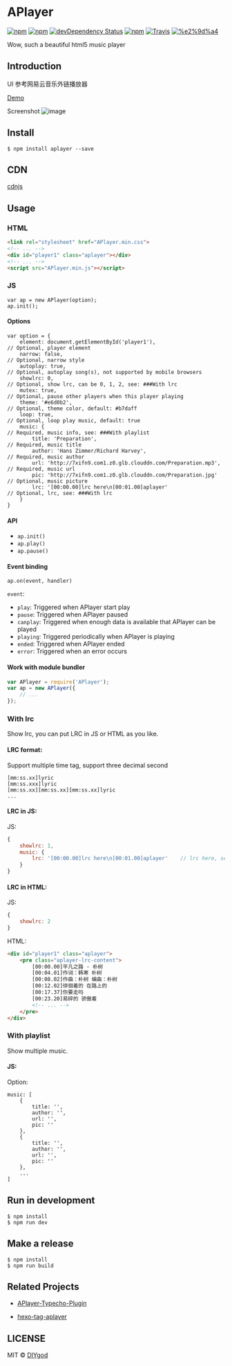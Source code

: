 # APlayer

[![npm](https://img.shields.io/npm/v/aplayer.svg?style=flat-square)](https://www.npmjs.com/package/aplayer)
[![npm](https://img.shields.io/npm/l/aplayer.svg?style=flat-square)](https://www.npmjs.com/package/aplayer)
[![devDependency Status](https://img.shields.io/david/dev/DIYgod/aplayer.svg?style=flat-square)](https://david-dm.org/DIYgod/APlayer#info=devDependencies)
[![npm](https://img.shields.io/npm/dt/aplayer.svg?style=flat-square)](https://www.npmjs.com/package/aplayer)
[![Travis](https://img.shields.io/travis/DIYgod/APlayer.svg?style=flat-square)](https://travis-ci.org/DIYgod/APlayer)
[![%e2%9d%a4](https://img.shields.io/badge/made%20with-%e2%9d%a4-ff69b4.svg?style=flat-square)](https://www.anotherhome.net/)

Wow, such a beautiful html5 music player

## Introduction

UI 参考网易云音乐外链播放器

[Demo](http://aplayer.js.org)

Screenshot
![image](https://i.imgur.com/JDrJXCr.png)

## Install

```
$ npm install aplayer --save
```

## CDN

[cdnjs](https://cdnjs.com/libraries/aplayer)

## Usage

### HTML

```HTML
<link rel="stylesheet" href="APlayer.min.css">
<!-- ... -->
<div id="player1" class="aplayer"></div>
<!-- ... -->
<script src="APlayer.min.js"></script>
```

### JS

```JS
var ap = new APlayer(option);
ap.init();
```

#### Options

```JS
var option = {
    element: document.getElementById('player1'),                       // Optional, player element
    narrow: false,                                                     // Optional, narrow style
    autoplay: true,                                                    // Optional, autoplay song(s), not supported by mobile browsers
    showlrc: 0,                                                        // Optional, show lrc, can be 0, 1, 2, see: ###With lrc
    mutex: true,                                                       // Optional, pause other players when this player playing
    theme: '#e6d0b2',                                                  // Optional, theme color, default: #b7daff
    loop: true,                                                        // Optional, loop play music, default: true
    music: {                                                           // Required, music info, see: ###With playlist
        title: 'Preparation',                                          // Required, music title
        author: 'Hans Zimmer/Richard Harvey',                          // Required, music author
        url: 'http://7xifn9.com1.z0.glb.clouddn.com/Preparation.mp3',  // Required, music url
        pic: 'http://7xifn9.com1.z0.glb.clouddn.com/Preparation.jpg'   // Optional, music picture
        lrc: '[00:00.00]lrc here\n[00:01.00]aplayer'                   // Optional, lrc, see: ###With lrc
    }
}
```

#### API

+ `ap.init()`
+ `ap.play()`
+ `ap.pause()`

#### Event binding

`ap.on(event, handler)`

`event`:
+ `play`: Triggered when APlayer start play
+ `pause`: Triggered when APlayer paused
+ `canplay`: Triggered when enough data is available that APlayer can be played
+ `playing`: Triggered periodically when APlayer is playing
+ `ended`: Triggered when APlayer ended
+ `error`: Triggered when an error occurs

#### Work with module bundler

```js
var APlayer = require('APlayer');
var ap = new APlayer({
    // ...
});
```

### With lrc

Show lrc, you can put LRC in JS or HTML as you like.

#### LRC format:

Support multiple time tag, support three decimal second

```
[mm:ss.xx]lyric
[mm:ss.xxx]lyric
[mm:ss.xx][mm:ss.xx][mm:ss.xx]lyric
...
```

#### LRC in JS:

JS:

```js
{
    showlrc: 1,
    music: {
        lrc: '[00:00.00]lrc here\n[00:01.00]aplayer'    // lrc here, separate lines with \n
    }
}
```

#### LRC in HTML:

JS:

```js
{
    showlrc: 2
}
```

HTML:

```HTML
<div id="player1" class="aplayer">
    <pre class="aplayer-lrc-content">
        [00:00.00]平凡之路 - 朴树
        [00:04.01]作词：韩寒 朴树
        [00:08.02]作曲：朴树 编曲：朴树
        [00:12.02]徘徊着的 在路上的
        [00:17.37]你要走吗
        [00:23.20]易碎的 骄傲着
        <!-- ... -->
    </pre>
</div>
```

### With playlist

Show multiple music.

#### JS:

Option:

```JS
music: [
    {
        title: '',
        author: '',
        url: '',
        pic: ''
    },
    {
        title: '',
        author: '',
        url: '',
        pic: ''
    },
    ...
]
```

## Run in development

```
$ npm install
$ npm run dev
```

## Make a release

```
$ npm install
$ npm run build
```

## Related Projects

+ [APlayer-Typecho-Plugin](https://github.com/zgq354/APlayer-Typecho-Plugin)

+ [hexo-tag-aplayer](https://github.com/grzhan/hexo-tag-aplayer)


## LICENSE

MIT © [DIYgod](http://github.com/DIYgod)
